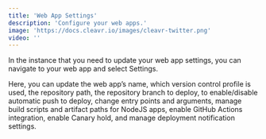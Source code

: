 ```yaml
---
title: 'Web App Settings'
description: 'Configure your web apps.'
image: 'https://docs.cleavr.io/images/cleavr-twitter.png'
video: ''
---
```


In the instance that you need to update your web app settings, you can navigate to your web app and select Settings.

Here, you can update the web app’s name, which version control profile is used, the repository path, the repository branch to deploy, 
to enable/disable automatic push to deploy, change entry points and arguments, manage build scripts and artifact paths for NodeJS apps, 
enable GitHub Actions integration, enable Canary hold, and manage deployment notification settings.
